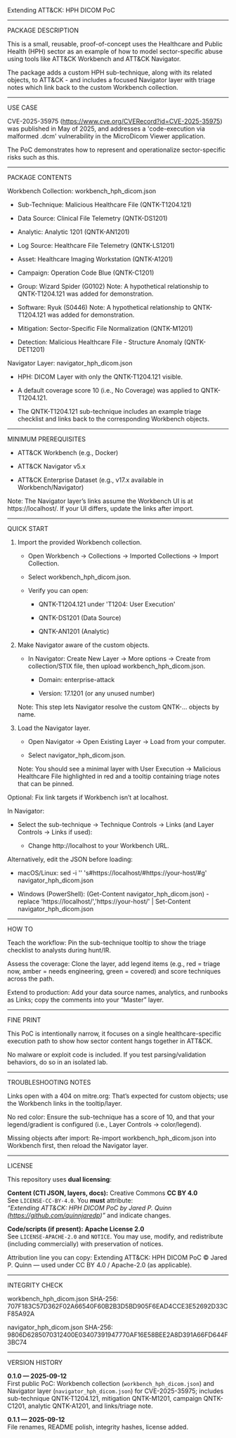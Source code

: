 Extending ATT&CK: HPH DICOM PoC

--------------------------------
PACKAGE DESCRIPTION

This is a small, reusable, proof-of-concept uses the Healthcare and Public Health (HPH) sector as an example of how to model sector-specific abuse using tools like ATT&CK Workbench and ATT&CK Navigator.

The package adds a custom HPH sub-technique, along with its related objects, to ATT&CK - and includes a focused Navigator layer with triage notes which link back to the custom Workbench collection.

--------------------------------
USE CASE

CVE-2025-35975 (https://www.cve.org/CVERecord?id=CVE-2025-35975) was published in May of 2025, and addresses a 'code-execution via malformed .dcm' vulnerability in the MicroDicom Viewer application. 

The PoC demonstrates how to represent and operationalize sector-specific risks such as this.

--------------------------------
PACKAGE CONTENTS

Workbench Collection: workbench_hph_dicom.json

  - Sub-Technique: Malicious Healthcare File (QNTK-T1204.121)
	
  - Data Source: Clinical File Telemetry (QNTK-DS1201)

  - Analytic: Analytic 1201 (QNTK-AN1201)
		
  - Log Source: Healthcare File Telemetry (QNTK-LS1201)

  - Asset: Healthcare Imaging Workstation (QNTK-A1201)
		
  - Campaign: Operation Code Blue (QNTK-C1201)
		
  - Group: Wizard Spider (G0102)
	Note: A hypothetical relationship to QNTK-T1204.121 was added for demonstration.

  - Software: Ryuk (S0446)
	Note: A hypothetical relationship to QNTK-T1204.121 was added for demonstration.
		
  - Mitigation: Sector-Specific File Normalization (QNTK-M1201)
		
  - Detection: Malicious Healthcare File - Structure Anomaly (QNTK-DET1201)

Navigator Layer: navigator_hph_dicom.json

  - HPH: DICOM Layer with only the QNTK-T1204.121 visible. 
	
  - A default coverage score 10 (i.e., No Coverage) was applied to QNTK-T1204.121. 
		
  - The QNTK-T1204.121 sub-technique includes an example triage checklist and links back to the corresponding Workbench objects. 

--------------------------------
MINIMUM PREREQUISITES

  - ATT&CK Workbench (e.g., Docker)

  - ATT&CK Navigator v5.x

  - ATT&CK Enterprise Dataset (e.g., v17.x available in Workbench/Navigator)

Note: The Navigator layer’s links assume the Workbench UI is at https://localhost/. If your UI differs, update the links after import.

--------------------------------
QUICK START

1. 	Import the provided Workbench collection.

	- Open Workbench → Collections → Imported Collections → Import Collection.

	- Select workbench_hph_dicom.json.

	- Verify you can open:

		- QNTK-T1204.121 under 'T1204: User Execution'

		- QNTK-DS1201 (Data Source)
		
		- QNTK-AN1201 (Analytic)

2. Make Navigator aware of the custom objects.

	- In Navigator: Create New Layer → More options → Create from collection/STIX file, then upload workbench_hph_dicom.json.

		- Domain: enterprise-attack

		- Version: 17.1201 (or any unused number)

	Note: This step lets Navigator resolve the custom QNTK-… objects by name.

3. Load the Navigator layer. 

	- Open Navigator → Open Existing Layer → Load from your computer.

	- Select navigator_hph_dicom.json.
	  
	Note: You should see a minimal layer with User Execution → Malicious Healthcare File highlighted in red and a tooltip containing triage notes that can be pinned.

Optional: Fix link targets if Workbench isn’t at localhost.

In Navigator:

  - Select the sub-technique → Technique Controls → Links (and Layer Controls → Links if used):

	- Change http://localhost to your Workbench URL.

Alternatively, edit the JSON before loading:

   - macOS/Linux: sed -i '' 's#https://localhost/#https://your-host/#g' navigator_hph_dicom.json

   - Windows (PowerShell): (Get-Content navigator_hph_dicom.json) -replace 'https://localhost/','https://your-host/' | Set-Content navigator_hph_dicom.json

--------------------------------
HOW TO

Teach the workflow: Pin the sub-technique tooltip to show the triage checklist to analysts during hunt/IR.

Assess the coverage: Clone the layer, add legend items (e.g., red = triage now, amber = needs engineering, green = covered) and score techniques across the path.

Extend to production: Add your data source names, analytics, and runbooks as Links; copy the comments into your “Master” layer.

--------------------------------
FINE PRINT

This PoC is intentionally narrow, it focuses on a single healthcare-specific execution path to show how sector content hangs together in ATT&CK.

No malware or exploit code is included. If you test parsing/validation behaviors, do so in an isolated lab.

--------------------------------
TROUBLESHOOTING NOTES

Links open with a 404 on mitre.org: That’s expected for custom objects; use the Workbench links in the tooltip/layer.

No red color: Ensure the sub-technique has a score of 10, and that your legend/gradient is configured (i.e., Layer Controls → color/legend).

Missing objects after import: Re-import workbench_hph_dicom.json into Workbench first, then reload the Navigator layer.

--------------------------------
LICENSE

This repository uses **dual licensing**:

**Content (CTI JSON, layers, docs):** Creative Commons **CC BY 4.0**  
See `LICENSE-CC-BY-4.0`. You **must** attribute:  
*“Extending ATT&CK: HPH DICOM PoC by Jared P. Quinn (https://github.com/quinnjaredp)”* and indicate changes.

**Code/scripts (if present):** **Apache License 2.0**  
See `LICENSE-APACHE-2.0` and `NOTICE`. You may use, modify, and redistribute (including commercially) with preservation of notices.

Attribution line you can copy: Extending ATT&CK: HPH DICOM PoC © Jared P. Quinn — used under CC BY 4.0 / Apache-2.0 (as applicable).

--------------------------------
INTEGRITY CHECK

workbench_hph_dicom.json SHA-256: 707F183C57D362F02A66540F60B2B3D5BD905F6EAD4CCE3E52692D33CF85A92A 

navigator_hph_dicom.json SHA-256: 9806D6285070312400E03407391947770AF16E58BEE2A8D391A66FD644F3BC74

--------------------------------
VERSION HISTORY

**0.1.0 — 2025-09-12**  
First public PoC: Workbench collection (`workbench_hph_dicom.json`) and Navigator layer (`navigator_hph_dicom.json`) for CVE-2025-35975; includes sub-technique QNTK-T1204.121, mitigation QNTK-M1201, campaign QNTK-C1201, analytic QNTK-A1201, and links/triage note.

**0.1.1 — 2025-09-12**  
File renames, README polish, integrity hashes, license added.
